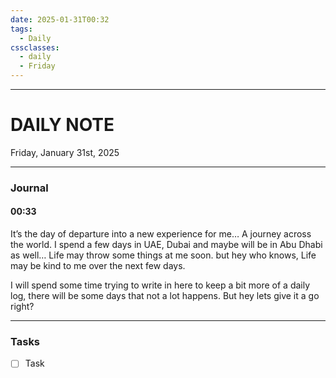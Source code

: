 ```yaml
---
date: 2025-01-31T00:32
tags:
  - Daily
cssclasses:
  - daily 
  - Friday
---
```

---
# DAILY NOTE
Friday, January 31st, 2025
***
### Journal
#### 00:33
It’s the day of departure into a new experience for me… A journey across the world. I spend a few days in UAE, Dubai and maybe will be in Abu Dhabi as well… Life may throw some things at me soon. but hey who knows, Life may be kind to me over the next few days.

I will spend some time trying to write in here to keep a bit more of a daily log, there will be some days that not a lot happens. But hey lets give it a go right?
***
### Tasks
- [ ] Task
